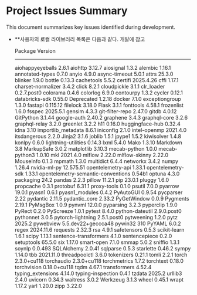 # Project Issues Summary

This document summarizes key issues identified during development.

- **사용자의 로컬 라이브러리 목록은 다음과 같다. 개발에 참고

    Package                            Version
    ---------------------------------- ------------------
    aiohappyeyeballs                   2.6.1
    aiohttp                            3.12.7
    aiosignal                          1.3.2
    alembic                            1.16.1
    annotated-types                    0.7.0
    anyio                              4.9.0
    async-timeout                      5.0.1
    attrs                              25.3.0
    blinker                            1.9.0
    bottle                             0.13.3
    cachetools                         5.5.2
    certifi                            2025.4.26
    cffi                               1.17.1
    charset-normalizer                 3.4.2
    click                              8.2.1
    cloudpickle                        3.1.1
    clr_loader                         0.2.7.post0
    colorama                           0.4.6
    colorlog                           6.9.0
    contourpy                          1.3.2
    cycler                             0.12.1
    databricks-sdk                     0.55.0
    Deprecated                         1.2.18
    docker                             7.1.0
    exceptiongroup                     1.3.0
    fastapi                            0.115.12
    filelock                           3.18.0
    Flask                              3.1.1
    fonttools                          4.58.1
    frozenlist                         1.6.0
    fsspec                             2025.5.1
    gensim                             4.3.3
    git-filter-repo                    2.47.0
    gitdb                              4.0.12
    GitPython                          3.1.44
    google-auth                        2.40.2
    graphene                           3.4.3
    graphql-core                       3.2.6
    graphql-relay                      3.2.0
    greenlet                           3.2.2
    h11                                0.16.0
    huggingface-hub                    0.32.4
    idna                               3.10
    importlib_metadata                 8.6.1
    iniconfig                          2.1.0
    intel-openmp                       2021.4.0
    itsdangerous                       2.2.0
    Jinja2                             3.1.6
    joblib                             1.5.1
    jpype1                             1.5.2
    kiwisolver                         1.4.8
    konlpy                             0.6.0
    lightning-utilities                0.14.3
    lxml                               5.4.0
    Mako                               1.3.10
    Markdown                           3.8
    MarkupSafe                         3.0.2
    matplotlib                         3.10.3
    mecab-python                       1.0.0
    mecab-python3                      1.0.10
    mkl                                2021.4.0
    mlflow                             2.22.0
    mlflow-skinny                      2.22.0
    MouseInfo                          0.1.3
    mpmath                             1.3.0
    multidict                          6.4.4
    networkx                           3.4.2
    numpy                              1.26.4
    nvidia-ml-py                       12.575.51
    opentelemetry-api                  1.33.1
    opentelemetry-sdk                  1.33.1
    opentelemetry-semantic-conventions 0.54b1
    optuna                             4.3.0
    packaging                          24.2
    pandas                             2.2.3
    pillow                             11.2.1
    pip                                23.0.1
    pluggy                             1.6.0
    propcache                          0.3.1
    protobuf                           6.31.1
    proxy-tools                        0.1.0
    psutil                             7.0.0
    pyarrow                            19.0.1
    pyasn1                             0.6.1
    pyasn1_modules                     0.4.2
    PyAutoGUI                          0.9.54
    pycparser                          2.22
    pydantic                           2.11.5
    pydantic_core                      2.33.2
    PyGetWindow                        0.0.9
    Pygments                           2.19.1
    PyMsgBox                           1.0.9
    pynvml                             12.0.0
    pyparsing                          3.2.3
    pyperclip                          1.9.0
    PyRect                             0.2.0
    PyScreeze                          1.0.1
    pytest                             8.4.0
    python-dateutil                    2.9.0.post0
    pythonnet                          3.0.5
    pytorch-lightning                  2.5.1.post0
    pytweening                         1.2.0
    pytz                               2025.2
    pywebview                          5.5.dev22+geccca48
    pywin32                            310
    PyYAML                             6.0.2
    regex                              2024.11.6
    requests                           2.32.3
    rsa                                4.9.1
    safetensors                        0.5.3
    scikit-learn                       1.6.1
    scipy                              1.13.1
    sentence-transformers              4.1.0
    sentencepiece                      0.2.0
    setuptools                         65.5.0
    six                                1.17.0
    smart-open                         7.1.0
    smmap                              5.0.2
    sniffio                            1.3.1
    soynlp                             0.0.493
    SQLAlchemy                         2.0.41
    sqlparse                           0.5.3
    starlette                          0.46.2
    sympy                              1.14.0
    tbb                                2021.11.0
    threadpoolctl                      3.6.0
    tokenizers                         0.21.1
    tomli                              2.2.1
    torch                              2.3.0+cu118
    torchaudio                         2.3.0+cu118
    torchmetrics                       1.7.2
    torchtext                          0.18.0
    torchvision                        0.18.0+cu118
    tqdm                               4.67.1
    transformers                       4.52.4
    typing_extensions                  4.14.0
    typing-inspection                  0.4.1
    tzdata                             2025.2
    urllib3                            2.4.0
    uvicorn                            0.34.3
    waitress                           3.0.2
    Werkzeug                           3.1.3
    wheel                              0.45.1
    wrapt                              1.17.2
    yarl                               1.20.0
    zipp                               3.22.0
